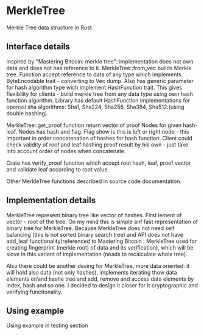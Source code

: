 # MerkleTree

Merkle Tree data structure in Rust.
## Interface details
Inspired by "Mastering Bitcoin: merkle tree": implementation does not
own data and does not has reference to it.
MerkleTree::from_vec builds Merkle tree. Function accept reference to data of
any type which implements ByteEncodable trait - converting to Vec<u8> dump. Also
has generic parameter for hash algorithm type wich implement HashFunction trait.
This gives flexibility for clients - build merkle tree from any data type using
own hash function algorithm. Library has default HashFunction implementations for
openssl sha algorithms: Sha1, Sha224, Sha256, Sha384, Sha512.(using double hashing).

MerkleTree::get_proof function return vector of proof Nodes for given hash-leaf.
Nodes has hash and flag. Flag show is this is left or right node -
this important in order concatenation of hashes for hash function.
Client could check validity of root and leaf hashing proof result by his own -
just take into account order of nodes when concatenate.

Crate has verify_proof function which accept root hash, leaf, proof vector
and validate leaf according to root value.

Other MerkleTree functions described in source code documentation.

## Implementation details
MerkleTree represent binary tree like vector of hashes.
First lement of vector - root of the tree. On my mind this is simple
anf fast representation of binary tree for MerkleTree. Because MerkleTree does
not need self balancing (this is not sorted binary search tree) and API does not
have add_leaf functionality(referenced to Mastering Bitcoin : MerkleTree used
for creating fingerprint (merkle root) of data and its verification),
which will be slove in this variant of implementation (neads to recalculate whole tree).

Also there could be another desing for MerkleTree, more data oriented:
it will hold also data (not only hashes), implements iterating thow data elements or/and hashe tree
and add, remove and access data elements by index, hash and so one. I decided to design
it closer for it cryptographic and verifying functionality.

## Using example
Using example in testing section